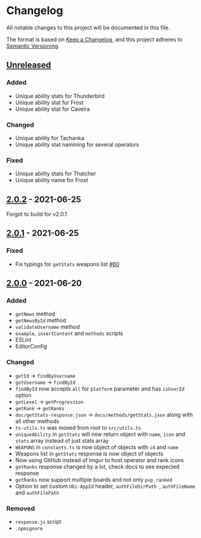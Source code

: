 # Changelog
All notable changes to this project will be documented in this file.

The format is based on [Keep a Changelog](https://keepachangelog.com/en/1.0.0/),
and this project adheres to [Semantic Versioning](https://semver.org/spec/v2.0.0.html).

## [Unreleased]

### Added
* Unique ability stats for Thunderbird
* Unique ability stat for Frost
* Unique ability stat for Caveira

### Changed
* Unique ability for Tachanka
* Unique ability stat namining for several operators

### Fixed
* Unique ability stats for Thatcher
* Unique ability name for Frost

## [2.0.2] - 2021-06-25

Forgot to build for v2.0.1

## [2.0.1] - 2021-06-25

### Fixed
* Fix typings for `getStats` weapons list [#60](https://github.com/danielwerg/r6api.js/pull/60)

## [2.0.0] - 2021-06-20

### Added
* `getNews` method
* `getNewsById` method
* `validateUsername` method
* `example`, `insertContent` and `methods` scripts
* ESLint
* EditorConfig

### Changed
* `getId` -> `findByUsername`
* `getUsername` -> `findById`
* `findById` now accepts `all` for `platform` parameter and has `isUserId` option
* `getLevel` -> `getProgression`
* `getRank` -> `getRanks`
* `doc/getStats-response.json` -> `docs/methods/getStats.json` along with all other methods
* `ts-utils.ts` was moved from root to `src/utils.ts`
* `uniqueAbility` in `getStats` will now return object with `name`, `icon` and `stats` array instead of just stats array
* `WEAPONS` in `constants.ts` is now object of objects with `id` and `name`
* Weapons list in `getStats` response is now object of objects
* Now using GitHub instead of Imgur to host operator and rank icons
* `getRanks` response changed by a lot, check docs to see expected response
* `getRanks` now support multiple boards and not only `pvp_ranked`
* Option to set custom `Ubi-AppId` header, `authFileDirPath `, `authFileName` and `authFilePath`

### Removed
* `response.js` script
* `.npmignore`

[Unreleased]: https://github.com/danielwerg/r6api.js/compare/v2.0.2...master
[2.0.2]: https://github.com/danielwerg/r6api.js/compare/v2.0.1...v2.0.2
[2.0.1]: https://github.com/danielwerg/r6api.js/compare/v2.0.0...v2.0.1
[2.0.0]: https://github.com/danielwerg/r6api.js/compare/v1.7.0...v2.0.0